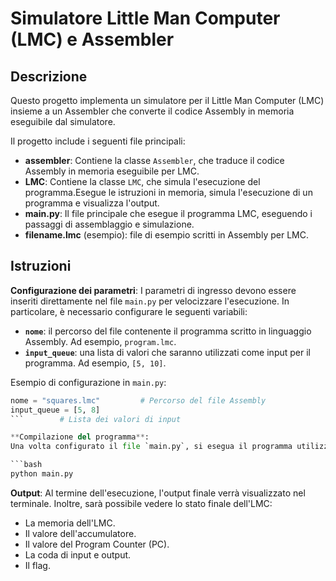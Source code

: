 # Simulatore Little Man Computer (LMC) e Assembler

## Descrizione
Questo progetto implementa un simulatore per il Little Man Computer (LMC) insieme a un Assembler che converte il codice Assembly in memoria eseguibile dal simulatore.


Il progetto include i seguenti file principali:
- **assembler**: Contiene la classe `Assembler`, che traduce il codice Assembly in memoria eseguibile per LMC.
- **LMC**: Contiene la classe `LMC`, che simula l'esecuzione del programma.Esegue le istruzioni in memoria, simula l'esecuzione di un programma e visualizza l'output.
- **main.py**: Il file principale che esegue il programma LMC, eseguendo i passaggi di assemblaggio e simulazione.
- **filename.lmc** (esempio): file di esempio scritti in Assembly per LMC.


## Istruzioni

**Configurazione dei parametri**:
   I parametri di ingresso devono essere inseriti direttamente nel file `main.py` per velocizzare l'esecuzione. In particolare, è necessario configurare le seguenti variabili:

   - **`nome`**: il percorso del file contenente il programma scritto in linguaggio Assembly. Ad esempio, `program.lmc`.
   - **`input_queue`**: una lista di valori che saranno utilizzati come input per il programma. Ad esempio, `[5, 10]`.

   Esempio di configurazione in `main.py`:

   ```python
   nome = "squares.lmc"         # Percorso del file Assembly
   input_queue = [5, 8]
   ```        # Lista dei valori di input

**Compilazione del programma**:  
   Una volta configurato il file `main.py`, si esegua il programma utilizzando il seguente comando:

   ```bash
   python main.py
```

**Output**:
Al termine dell'esecuzione, l'output finale verrà visualizzato nel terminale. Inoltre, sarà possibile vedere lo stato finale dell'LMC:
- La memoria dell'LMC.
- Il valore dell'accumulatore.
- Il valore del Program Counter (PC).
- La coda di input e output.
- Il flag.
